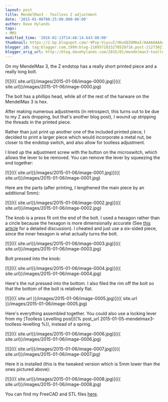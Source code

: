 ```yaml
---
layout: post
title: MendelMax3 - Toolless Z adjustment
date: '2015-01-06T08:25:00.000-08:00'
author: Dave Hylands
tags:
- MM3
modified_time: '2016-02-13T14:48:14.643-08:00'
thumbnail: https://2.bp.blogspot.com/-9Pzp-ViycuI/VKuGQZGMHaI/AAAAAAAAcds/yKQAIagNTL8/s72-c/IMG_20150105_222622.jpg
blogger_id: tag:blogger.com,1999:blog-2189571833278528716.post-2127302159538741550
blogger_orig_url: http://blog.davehylands.com/2015/01/mendelmax3-toolless-z-adjustment.html
---
```


On my MendelMax 3, the Z endstop has a really short printed piece and a really
long bolt.

[![]({{ site.url}}/images/2015-01-06/image-0000.jpg)]({{ site.url}}/images/2015-01-06/image-0000.jpg)

The bolt has a phillips head, while all of the rest of the harware on the
MendelMax 3 is hex.

After making numerous adjustments (in retrospect, this turns out to be due to
my Z axis dropping, but that's another blog post), I wound up stripping the
threads in the printed piece.

Rather than just print up another one of the included printed piece, I decided
to print a larger piece which would incorporate a metal nut, be closer to the
endstop switch, and also allow for toolless adjustment.

I lined up the adjustment screw with the button on the microswitch, which
allows the lever to be removed. You can remove the lever by squeezing the end
together:

[![]({{ site.url}}/images/2015-01-06/image-0001.jpg)]({{ site.url}}/images/2015-01-06/image-0001.jpg)

Here are the parts (after printing, I lengthened the main piece by an
additional 5mm):

[![]({{ site.url}}/images/2015-01-06/image-0002.jpg)]({{ site.url}}/images/2015-01-06/image-0002.jpg)

The knob is a press fit ont the end of the bolt. I used a hexagon rather than
a circle because the hexagon is more dimensionally accurate (See [this
article](http://hydraraptor.blogspot.ca/2011/02/polyholes.html) for a detailed
discussion). I cheated and just use a six-sided piece, since the inner hexagon
is what actually turns the bolt.

[![]({{ site.url}}/images/2015-01-06/image-0003.jpg)]({{ site.url}}/images/2015-01-06/image-0003.jpg)

Bolt pressed into the knob:

[![]({{ site.url}}/images/2015-01-06/image-0004.jpg)]({{ site.url}}/images/2015-01-06/image-0004.jpg)

Here's the nut pressed into the bottom. I also filed the rim off the bolt so
that the bottom of the bolt is relatively flat.

[![]({{ site.url }}/images/2015-01-06/image-0005.jpg)]({{ site.url }}/images/2015-01-06/image-0005.jpg)

Here's everything assembled together. You could also use a locking lever from
my [Toolless Levelling post]({% post_url 2015-01-05-mendelmax3-toolless-levelling %}),
instead of a spring.

[![]({{ site.url}}/images/2015-01-06/image-0006.jpg)]({{ site.url}}/images/2015-01-06/image-0006.jpg)

[![]({{ site.url}}/images/2015-01-06/image-0007.jpg)]({{ site.url}}/images/2015-01-06/image-0007.jpg)

Here it is installed (this is the tweaked version which is 5mm lower than the
ones pictured above):

[![]({{ site.url}}/images/2015-01-06/image-0008.jpg)]({{ site.url}}/images/2015-01-06/image-0008.jpg)

You can find my FreeCAD and STL files
[here](http://www.thingiverse.com/thing:1340511).
